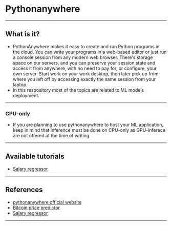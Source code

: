 # Pythonanywhere
***

## What is it?
- PythonAnywhere makes it easy to create and run Python programs in the cloud. You can write your programs in a web-based editor or just run a console session from any modern web browser. There's storage space on our servers, and you can preserve your session state and access it from anywhere, with no need to pay for, or configure, your own server. Start work on your work desktop, then later pick up from where you left off by accessing exactly the same session from your laptop. 
- In this respository most of the topics are related to ML models deployment.
***

### CPU-only
- If you are planning to use pythonanywhere to host your ML application, keep in mind that inference must be done on CPU-only as GPU-inferece are not offered at the time of writing.
***

## Available tutorials
- [Salary regressor](https://github.com/kyaiooiayk/MLOps-Machine-Learning-Operations/tree/master/tutorials/pythonanywhere/tutorials/Salary%20regressor)
***

## References
- [pythonanywhere official website](https://www.pythonanywhere.com/)
- [Bitcoin price predictor](https://medium.com/analytics-vidhya/how-to-deploy-simple-machine-learning-models-for-free-56cdccc62b8d)
- [Salary regressor](https://medium.com/@kaustuv.kunal/how-to-deploy-and-host-machine-learning-model-de8cfe4de9c5)
***
